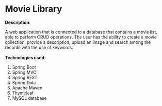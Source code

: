 # Movie Library
<b>Description:</b>

A web application that is connected to a database that contains a movie list, able to perform CRUD operations.
The user has the ability to create a movie collection, provide a description, upload an image and search among
the records with the use of keywords.
<br><br>
<b>Technologies used:</b>
<br>
<ol>
	<li>Spring Boot</li>
	<li>Spring MVC</li>
	<li>Spring REST</li>
	<li>Spring Data</li>
	<li>Apache Maven</li>
	<li>Thymeleaf</li>
	<li>MySQL database</li>
</ol>